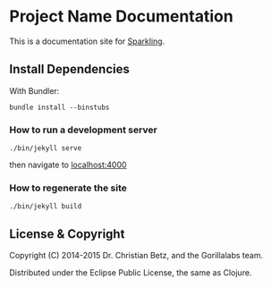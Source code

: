 # Project Name Documentation

This is a documentation site for [Sparkling](https://github.com/gorillalabs/sparkling/tree/gh-pages).


## Install Dependencies

With Bundler:

    bundle install --binstubs

### How to run a development server

    ./bin/jekyll serve

then navigate to [localhost:4000](http://localhost:4000)

### How to regenerate the site

    ./bin/jekyll build

## License & Copyright

Copyright (C) 2014-2015 Dr. Christian Betz, and the Gorillalabs team.

Distributed under the Eclipse Public License, the same as Clojure.
